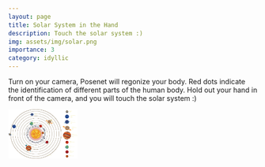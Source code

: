 ```yaml
---
layout: page
title: Solar System in the Hand
description: Touch the solar system :)
img: assets/img/solar.png
importance: 3
category: idyllic
---
```


Turn on your camera, Posenet will regonize your body.
Red dots indicate the identification of different parts of the human body.
Hold out your hand in front of the camera, and you will touch the solar system :)

<html>
    <head>
      <meta charset="utf-8">
      <!-- Load TensorFlow.js -->
      <script src="https://cdn.jsdelivr.net/npm/@tensorflow/tfjs"></script>
      <!-- Load Posenet -->
      <script src="https://cdn.jsdelivr.net/npm/@tensorflow-models/posenet"></script>
      <img id="solar" width="140" height="100" src="/assets/img/solar.png" alt="Solar System">
      <style>

            #videoBox {
                min-width: 640px;
                min-height: 432px;
                position: relative;
                top: 0;
                left: 0;
            }
            #myVideo {
                min-width: 768px;
                min-height: 432px;
                position: absolute;
                transform: scaleX(-1);

            }
            #output {
                position: absolute;
                z-index: 3;
            }

            /* div.intro {
              weight: 50px;
              position:absolute;
              right:0;
            } */
      </style>
    </head>

    <body>

      <p></p>
        <div id="videoBox">
            <video src="" id="myVideo" autoplay="autoplay"></video>
            <canvas id="output" ></canvas>
        </div>


        <h1 id="myTitle">loading model......</h1>
        <p>.</p>
        <p>.</p>
        <p>. </p>
        <p>. </p>



    </body>

    <script>

        const myVideo =  document.querySelector("#myVideo");
        const myCanvas = document.querySelector("#output");
        const ctx = myCanvas.getContext('2d');
        var net = {};
        var imgs = document.getElementById("solar");
        var imgsw=420;
        var imgsh=300;

        posenet.load()
        .then((net1) => {
            document.querySelector("#myTitle").style.display = "none";
            net = net1;
            setupCamera();
        })

        function poseDetectionFrame() {

            net.estimateSinglePose(myVideo, {
                flipHorizontal: true  // 目前单人模式,多人模式的设置 参考官方例程
            })
            .then((pose) => {
                let score = pose.score;
                let keypoints = pose.keypoints;
                //console.log(keypoints[10].position);//显示右手坐标
                if (score >= 0.2) {
                    ctx.clearRect(0, 0, myCanvas.width, myCanvas.height);

                    for (let i = 0; i < keypoints.length; i++) {
                        const keypoint = keypoints[i];

                        if(keypoint.score > 0.1) {

                            const {y, x} = keypoint.position;
                            drawPoint(ctx, y, x, 6, "red");

                        }
                    }
                    console.log(keypoints[10].position.x);

                    //在右手手腕添加太阳系模型
                    ctx.drawImage(imgs,keypoints[10].position.x-imgsw/2,keypoints[10].position.y-imgsh/2,imgsw,imgsh);

                }
            });

            requestAnimationFrame(poseDetectionFrame);

        }

        function setupCamera() {

            let exArray = [];
            //web rtc 调用摄像头(兼容性写法(谷歌、火狐、ie))
            navigator.getUserMedia = navigator.getUserMedia || navigator.webkitGetUserMedia || navigator.mozGetUserMedia || navigator.msGetUserMedia;

            //遍历摄像头
            navigator.mediaDevices.enumerateDevices()
            .then(function (sourceInfos) {
                for (var i = 0; i < sourceInfos.length; ++i) {
                    if (sourceInfos[i].kind == 'videoinput') {
                        exArray.push(sourceInfos[i].deviceId);
                    }
                }
            })
            .then(() => {
                // 因为我这里是有三个摄像头,我需要取前置摄像头
                let deviceId = exArray[0];  // 取前置摄像头,(深度,灰度,RGB)

                navigator.mediaDevices.getUserMedia({
                    audio: false,
                    video: {
                        deviceId: deviceId
                    }
                })
                .then(stream => {  // 参数表示需要同时获取到音频和视频
                    // 获取到优化后的媒体流
                    myVideo.srcObject = stream;
                    myVideo.onloadedmetadata = () => {
                        myVideo.width = myVideo.offsetWidth;
                        myVideo.height = myVideo.offsetHeight;
                        myCanvas.width = myVideo.width;
                        myCanvas.height = myVideo.height;
                        poseDetectionFrame();
                    };

                })
                .catch(err => {
                    // 捕获错误
                    console.log
                });
            });
        }

        function drawPoint(ctx, y, x, r, color) {
            ctx.beginPath();
            ctx.arc(x, y, r, 0, 2 * Math.PI);
            ctx.fillStyle = color;
            ctx.fill();
        }


    </script>
    <footer>Acknowledgement: Wynne</footer>
    <footer>Solar System Photo credit: <a href="https://ixintu.com/sucai/7NNUWUqWk.html">ysqmv</a></footer>
    <footer>&copy; Copyright & Stuff 2022. Made By <a href="https://neoluxqq.github.io">Neo</a>. </footer>
    <footer>This work is licensed under the  <a href="http://creativecommons.org/licenses/by-nc/3.0/">CC BY-NC 3.0 Creative Commons License</a>.</footer>

</html>
